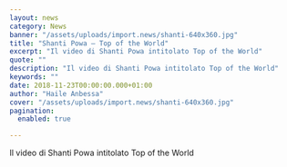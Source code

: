 ```yaml
---
layout: news
category: News
banner: "/assets/uploads/import.news/shanti-640x360.jpg"
title: "Shanti Powa – Top of the World"
excerpt: "Il video di Shanti Powa intitolato Top of the World"
quote: ""
description: "Il video di Shanti Powa intitolato Top of the World"
keywords: ""
date: 2018-11-23T00:00:00.000+01:00
author: "Haile Anbessa"
cover: "/assets/uploads/import.news/shanti-640x360.jpg"
pagination:
  enabled: true

---
```


Il video di Shanti Powa intitolato Top of the World